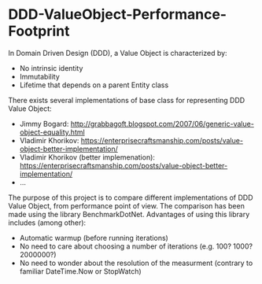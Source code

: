 # DDD-ValueObject-Performance-Footprint

In Domain Driven Design (DDD), a Value Object is characterized by:
- No intrinsic identity
- Immutability
- Lifetime that depends on a parent Entity class

There exists several implementations of base class for representing DDD Value Object:
- Jimmy Bogard: http://grabbagoft.blogspot.com/2007/06/generic-value-object-equality.html
- Vladimir Khorikov: https://enterprisecraftsmanship.com/posts/value-object-better-implementation/
- Vladimir Khorikov (better implemenation): https://enterprisecraftsmanship.com/posts/value-object-better-implementation/
- ...

The purpose of this project is to compare different implementations of DDD Value Object, from performance point of view.
The comparison has been made using the library BenchmarkDotNet. Advantages of using this library includes (among other):
- Automatic warmup (before running iterations)
- No need to care about choosing a number of iterations (e.g. 100? 1000? 2000000?)
- No need to wonder about the resolution of the measurment (contrary to familiar DateTime.Now or StopWatch)
